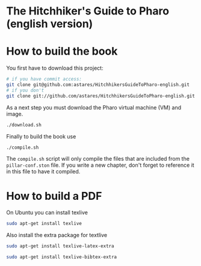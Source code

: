 The Hitchhiker's Guide to Pharo (english version)
=================================================



How to build the book
=====================

You first have to download this project:

```bash
# if you have commit access:
git clone git@github.com:astares/HitchhikersGuideToPharo-english.git
# if you don't
git clone git://github.com/astares/HitchhikersGuideToPharo-english.git
```
 
As a next step you must download the Pharo virtual machine (VM) and image.

```bash
./download.sh
```

Finally to build the book use

```bash
./compile.sh
```

The `compile.sh` script will only compile the files that are included
from the `pillar-conf.ston` file. If you write a new chapter, don't
forget to reference it in this file to have it compiled.

How to build a PDF
==================

On Ubuntu you can install texlive

```bash
sudo apt-get install texlive
```

Also install the extra package for textlive 

```bash
sudo apt-get install texlive-latex-extra
```

```bash
sudo apt-get install texlive-bibtex-extra
```




